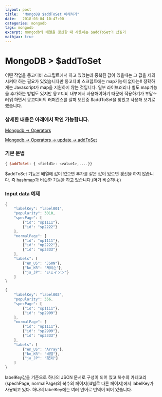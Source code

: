 ```yaml
---
layout: post
title:  "MongoDB $addToSet 이해하기"
date:   2018-03-04 10:47:00
categories: mongodb
tags: mongodb
excerpt: mongodb의 배열을 갱신할 때 사용하는 $addToSet의 삽질기
mathjax: true
---
```


MongoDB > $addToSet
===================
어떤 작업을 몽고디비 스크립트에서 하고 있었는데 중복된 값이 있을때는 그 값을 제외 시켜야 하는 필요가 있었습니다만 
몽고디비 스크립트에는 map기능이 없다는!! 정확하게는 Javascript가 map을 지원하지 않는 것입니다. 일부 라이브러리나 별도 map기능을 추가하는 방법도 있지만
몽고디비 내부에서 사용해야하기 때문에 적용하기가 부담스러워 하면서 몽고디비의 러퍼런스를 살펴 보던중 $addToSet을 찾았고 사용해 보기로 했습니다.    
### 상세한 내용은 아래에서 확인 가능합니다.
[Mongodb -> Operators](https://docs.mongodb.com/manual/reference/operator/)

[Mongodb -> Operators -> update -> addToSet](https://docs.mongodb.com/manual/reference/operator/update/addToSet/)

### 기본 문법
```javascript
{ $addToSet: { <field1>: <value1>,....}}
```
$addToSet 기능은 배열에 값이 없으면 추가를 같은 값이 있으면 갱신을 하지 않습니다. 
즉 hashmap과 비슷한 기능을 하고 있습니다.(머가 비슷하냐;)

### Input data 예제
```javascript
{
	"labelKey": "label001",
	"popularity": 3010,
	"specPage": [
		{"id": "sp1111"},
		{"id": "sp2222"}
	],
	"normalPage": [
		{"id": "np1111"},
		{"id": "np2222"},
		{"id": "np3333"}
	],
	"labels": [
		{"en_US": "JSON"},
		{"ko_KR": "제이슨"},
		{"ja_JP": "ジェイソン"}
	]
}

{
	"labelKey": "label002",
	"popularity": 356,
	"specPage": [
		{"id": "sp1111"},
		{"id": "sp2999"}
	],
	"normalPage": [
		{"id": "np1111"},
		{"id": "sp2999"},
		{"id": "np3333"}
	],
	"labels": [
		{"en_US": "Array"},
		{"ko_KR": "배열"},
		{"ja_JP": "配列"}
	]
}
```
labelKey값을 기준으로 하나의 JSON 문서로 구성이 되어 있고 
복수의 카테고리(spechPage, normalPage)의 복수의 페이지(id별로 다른 페이지)에서 labelKey가 사용되고 있다.
하나의 labelKey에는 여러 언어로 번역이 되어 있습니다.
